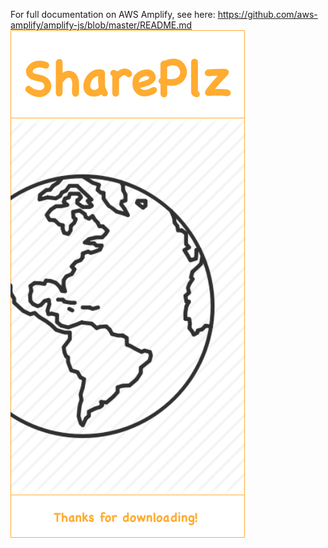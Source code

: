 For full documentation on AWS Amplify, see here: https://github.com/aws-amplify/amplify-js/blob/master/README.md
![Landing](./screenshots/SharePlz-proto-landing.png?raw=true "Landing")


